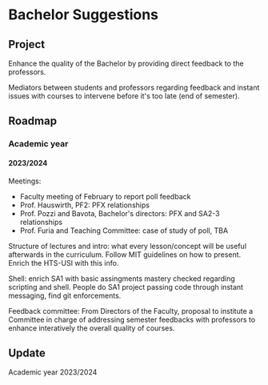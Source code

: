 # Bachelor Suggestions

## Project

Enhance the quality of the Bachelor by providing direct feedback to the professors.

Mediators between students and professors regarding feedback and instant issues 
with courses to intervene before it's too late (end of semester).

## Roadmap

### Academic year

#### 2023/2024

Meetings:
- Faculty meeting of February to report poll feedback
- Prof. Hauswirth, PF2: PFX relationships
- Prof. Pozzi and Bavota, Bachelor's directors: PFX and SA2-3 relationships
- Prof. Furia and Teaching Committee: case of study of poll, TBA 

Structure of lectures and intro:
what every lesson/concept will be useful afterwards in the curriculum.
Follow MIT guidelines on how to present.
Enrich the HTS-USI with this info.

Shell: 
enrich SA1 with basic assingments mastery checked 
regarding scripting and shell.
People do SA1 project passing code through instant messaging, find git enforcements.

Feedback committee:
From Directors of the Faculty, proposal to institute a Committee 
in charge of addressing semester feedbacks with professors
to enhance interatively the overall quality of courses.

## Update

Academic year 2023/2024

